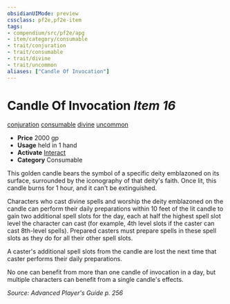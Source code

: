 ```yaml
---
obsidianUIMode: preview
cssclass: pf2e,pf2e-item
tags:
- compendium/src/pf2e/apg
- item/category/consumable
- trait/conjuration
- trait/consumable
- trait/divine
- trait/uncommon
aliases: ["Candle Of Invocation"]
---
```

# Candle Of Invocation *Item 16*  
[conjuration](/rules/traits/conjuration.md)  [consumable](/rules/traits/consumable.md)  [divine](/rules/traits/divine.md)  [uncommon](/rules/traits/uncommon.md)  

- **Price** 2000 gp
- **Usage** held in 1 hand
- **Activate** [Interact](/rules/actions/interact.md)
- **Category** Consumable

This golden candle bears the symbol of a specific deity emblazoned on its surface, surrounded by the iconography of that deity's faith. Once lit, this candle burns for 1 hour, and it can't be extinguished.

Characters who cast divine spells and worship the deity emblazoned on the candle can perform their daily preparations within 10 feet of the lit candle to gain two additional spell slots for the day, each at half the highest spell slot level the character can cast (for example, 4th level slots if the caster can cast 8th-level spells). Prepared casters must prepare spells in these spell slots as they do for all their other spell slots.

A caster's additional spell slots from the candle are lost the next time that caster performs their daily preparations.

No one can benefit from more than one candle of invocation in a day, but multiple characters can benefit from a single candle's effects.

*Source: Advanced Player's Guide p. 256*